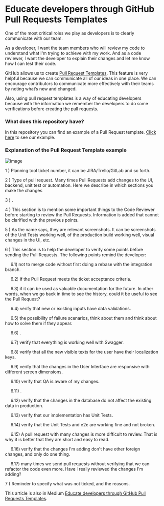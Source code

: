 # Educate developers through GitHub Pull Requests Templates

One of the most critical roles we play as developers is to clearly communicate with our team.

As a developer, I want the team members who will review my code to understand what I'm trying to achieve with my work. And as a code reviewer, I want the developer to explain their changes and let me know how I can test their code.

GitHub allows us to create [Pull Request Templates](https://docs.github.com/en/communities/using-templates-to-encourage-useful-issues-and-pull-requests/creating-a-pull-request-template-for-your-repository). This feature is very helpful because we can communicate all of our ideas in one place. We can encourage contributors to communicate more effectively with their teams by noting what’s new and changed.

Also, using pull request templates is a way of educating developers because with the information we remember the developers to do some verifications before creating the pull requests.

### What does this repository have?

In this repository you can find an example of a Pull Request template. [Click here](https://github.com/danioropeza/github-pull-request-templates/blob/develop/.github/pull_request_template.md) to see our example.

### Explanation of the Pull Request Template example

![image](https://user-images.githubusercontent.com/33135078/205185353-fa6efb3d-666a-498e-91c3-50ea3016db51.png)

1 ) Planning tool ticket number, it can be JIRA/Trello/GitLab and so forth.

2 ) Type of pull request. Many times Pull Requests add changes to the UI, backend, unit test or automation. Here we describe in which sections you make the changes.

3 ) .

4 ) This section is to mention some important things to the Code Reviewer before starting to review the Pull Requests. Information is added that cannot be clarified with the previous points.

5 ) As the  name says, they are relevant screenshots. It can be screenshots of the Unit Tests working well, of the production build working well, visual changes in the UI, etc.

6 ) This section is to help the developer to verify some points before sending the Pull Requests. The following points remind the developer:

&emsp; 6.1) not to merge code without first doing a rebase with the integration branch.

&emsp; 6.2) if the Pull Request meets the ticket acceptance criteria.

&emsp; 6.3) if it can be used as valuable documentation for the future. In other words, when we go back in time to see the history, could it be useful to see the Pull Request?

&emsp; 6.4) verify that new or existing inputs have data validations.

&emsp; 6.5) the possibility of failure scenarios, think about them and think about how to solve them if they appear.

&emsp; 6.6) .

&emsp; 6.7) verify that everything is working well with Swagger.

&emsp; 6.8) verify that all the new visible texts for the user have their localization keys.

&emsp; 6.9) verify that the changes in the User Interface are responsive with different screen dimensions.

&emsp; 6.10) verify that QA is aware of my changes.

&emsp; 6.11) .

&emsp; 6.12) verify that the changes in the database do not affect the existing data in production.

&emsp; 6.13) verify that our implementation has Unit Tests.

&emsp; 6.14) verify that the Unit Tests and e2e are working fine and not broken.

&emsp; 6.15) A pull request with many changes is more difficult to review. That is why it is better that they are short and easy to read.

&emsp; 6.16) verify that the changes I'm adding don't have other foreign changes, and only do one thing.

&emsp; 6.17) many times we send pull requests without verifying that we can refactor the code even more. Have I really reviewed the changes I'm adding?

7 ) Reminder to specify what was not ticked, and the reasons.

This article is also in Medium [Educate developers through GitHub Pull Requests Templates](https://medium.com/@danioropezasoria/educate-developers-through-github-pull-requests-templates-41b7c64287f7).

